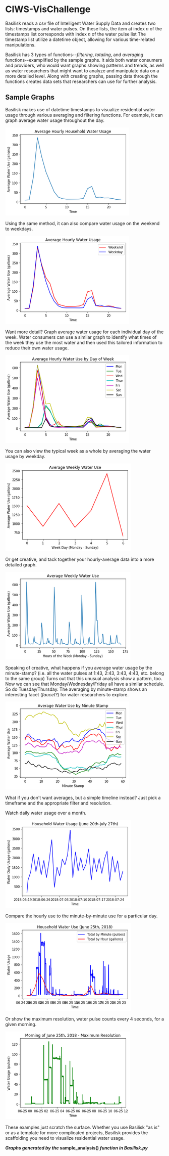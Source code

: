 # CIWS-VisChallenge 

Basilisk reads a csv file of Intelligent Water Supply Data
and creates two lists: timestamps and water pulses.
On these lists, the item at index *n* of the timestamps list corresponds with index *n* of the water pulse list
The timestamp list utilize a datetime object, allowing for various time-related manipulations.
    
Basilisk has 3 types of functions--*filtering*, *totaling*, and *averaging* functions--examplified by the sample graphs. 
It aids both water consumers and providers, who would want graphs showing patterns and trends, 
as well as water researchers that might want to analyze and manipulate data on a more detailed level. 
Along with creating graphs, passing data through the functions creates data sets that researchers can use for further analysis.

## Sample Graphs

Basilisk makes use of datetime timestamps to visualize residential water usage through various averaging and filtering functions. 
For example, it can graph average water usage throughout the day.

![alt text](https://raw.githubusercontent.com/14edavis/CIWS-VisChallenge/master/doc/images/graph_AverageHour1.png)

Using the same method, it can also compare water usage on the weekend to weekdays.

![alt text](https://raw.githubusercontent.com/14edavis/CIWS-VisChallenge/master/doc/images/graph_AverageHour2.png) 

Want more detail? Graph average water usage for each individual day of the week. Water consumers can use a similar graph to identify what times of the week they use the most water and then used this tailored information to reduce their own water usage. 

![alt text](https://raw.githubusercontent.com/14edavis/CIWS-VisChallenge/master/doc/images/graph_AverageHour3.png)

 
You can also view the typical week as a whole by averaging the water usage by weekday.

![alt text](https://raw.githubusercontent.com/14edavis/CIWS-VisChallenge/master/doc/images/graph_Week1.png) 


Or get creative, and tack together your hourly-average data into a more detailed graph.

![alt text](https://raw.githubusercontent.com/14edavis/CIWS-VisChallenge/master/doc/images/graph_Week2.png) 
 
Speaking of creative, what happens if you average water usage by the minute-stamp? 
(i.e. all the water pulses at 1:43, 2:43, 3:43, 4:43, etc. belong to the same group) 
Turns out that this unusual analysis show a pattern, too. Now we can see that Monday/Wednesday/Friday all have a similar schedule. 
So do Tuesday/Thursday. The averaging by minute-stamp shows an interesting facet (*faucet?*) for water researchers to explore. 

![alt text](https://raw.githubusercontent.com/14edavis/CIWS-VisChallenge/master/doc/images/graph_Minute.png)  

What if you don't want averages, but a simple timeline instead? Just pick a timeframe and the appropriate filter and resolution.

Watch daily water usage over a month.

![alt text](https://raw.githubusercontent.com/14edavis/CIWS-VisChallenge/master/doc/images/graph_Total1.png) 

Compare the hourly use to the minute-by-minute use for a particular day.
 
![alt text](https://raw.githubusercontent.com/14edavis/CIWS-VisChallenge/master/doc/images/graph_Total2.png)  
 
Or show the maximum resolution, water pulse counts every 4 seconds, for a given morning.

![alt text](https://raw.githubusercontent.com/14edavis/CIWS-VisChallenge/master/doc/images/graph_Total3.png)  

These examples just scratch the surface.
Whether you use Basilisk "as is" or as a template for more complicated projects, 
Basilisk provides the scaffolding you need to visualize residential water usage.

**_Graphs generated by the_ sample\_analysis() _function in Basilisk.py_**

